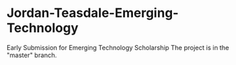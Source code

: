 # Jordan-Teasdale-Emerging-Technology
Early Submission for Emerging Technology Scholarship
The project is in the "master" branch.
